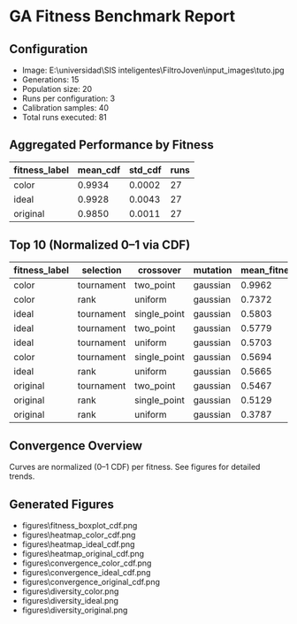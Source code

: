 # GA Fitness Benchmark Report

## Configuration
- Image: E:\universidad\SIS inteligentes\FiltroJoven\input_images\tuto.jpg
- Generations: 15
- Population size: 20
- Runs per configuration: 3
- Calibration samples: 40
- Total runs executed: 81

## Aggregated Performance by Fitness

| fitness_label | mean_cdf | std_cdf | runs |
| --- | --- | --- | --- |
| color | 0.9934 | 0.0002 | 27 |
| ideal | 0.9928 | 0.0043 | 27 |
| original | 0.9850 | 0.0011 | 27 |

## Top 10 (Normalized 0–1 via CDF)

| fitness_label | selection | crossover | mutation | mean_fitness | std_fitness | runs |
| --- | --- | --- | --- | --- | --- | --- |
| color | tournament | two_point | gaussian | 0.9962 | 0.1331 | 3 |
| color | rank | uniform | gaussian | 0.7372 | 0.5455 | 3 |
| ideal | tournament | single_point | gaussian | 0.5803 | 0.0086 | 3 |
| ideal | tournament | two_point | gaussian | 0.5779 | 0.0118 | 3 |
| ideal | tournament | uniform | gaussian | 0.5703 | 0.0240 | 3 |
| color | tournament | single_point | gaussian | 0.5694 | 0.3550 | 3 |
| ideal | rank | uniform | gaussian | 0.5665 | 0.0115 | 3 |
| original | tournament | two_point | gaussian | 0.5467 | 0.0035 | 3 |
| original | rank | single_point | gaussian | 0.5129 | 0.1823 | 3 |
| original | rank | uniform | gaussian | 0.3787 | 0.0934 | 3 |

## Convergence Overview
Curves are normalized (0–1 CDF) per fitness. See figures for detailed trends.

## Generated Figures
- figures\fitness_boxplot_cdf.png
- figures\heatmap_color_cdf.png
- figures\heatmap_ideal_cdf.png
- figures\heatmap_original_cdf.png
- figures\convergence_color_cdf.png
- figures\convergence_ideal_cdf.png
- figures\convergence_original_cdf.png
- figures\diversity_color.png
- figures\diversity_ideal.png
- figures\diversity_original.png